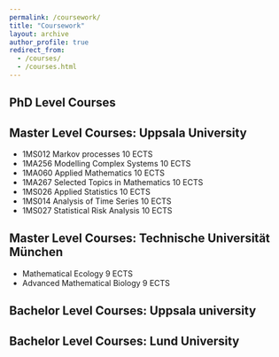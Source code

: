 ```yaml
---
permalink: /coursework/
title: "Coursework"
layout: archive
author_profile: true
redirect_from: 
  - /courses/
  - /courses.html
---
```


## PhD Level Courses


## Master Level Courses: Uppsala University 
- 1MS012 Markov processes 10 ECTS
- 1MA256 Modelling Complex Systems 10 ECTS
- 1MA060 Applied Mathematics 10 ECTS
- 1MA267 Selected Topics in Mathematics 10 ECTS
- 1MS026 Applied Statistics 10 ECTS
- 1MS014 Analysis of Time Series 10 ECTS
- 1MS027 Statistical Risk Analysis 10 ECTS

## Master Level Courses: Technische Universität München
- Mathematical Ecology 9 ECTS
- Advanced Mathematical Biology 9 ECTS

## Bachelor Level Courses: Uppsala university 

## Bachelor Level Courses: Lund University

## 


